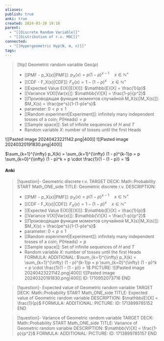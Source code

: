 ```yaml
---
aliases: 
publish: true
anki: true
created: 2024-03-20 19:18
parent:
  - "[[Discrete Random Variable]]"
  - "[[Distribution of r.v. MOC]]"
connected:
  - "[[Hypergeometric Hyp(N, m, n)]]"
tags:
---
```


> [!tip] Geometric random variable $\text{Geo}(p)$ 
> - [[PMF - p_X(x)|PMF]]: $p_X(x) = p(1-p)^{x-1} \quad x \in \mathbb{N}^+$
> - [[CDF - F_X(x)|CDF]]: $F_X(x) = 1-(1-p)^x \quad x \in \mathbb{N}^+$
> - [[Expected Value E(X)|E(X)]]: $\mathbb{E}[X] = \frac{1}{p}$
> - [[Variance V(X)|Var(x)]]: $\mathbb{V}[X] = \frac{1-p}{p^2}$
> - [[Производящая функция моментов случайной M_X(s)|M_X(s)]]: $M_X(s) = \frac{pe^s}{1-(1-p)e^s}$  
> - parameter: $0 < p \leq 1$
> - [[Random experiment|Experiment]]: infinitely many independent tosses of a coin; $P(\text{Heads}) = p$
> - [[Sample space]]: Set of infinite sequences of $H$ and $T$
> - Random variable $X$: number of tosses until the first Heads

![[Pasted image 20240423221142.png|400]]
![[Pasted image 20240320191830.png|400]]


$\sum_{k=1}^{\infty} p_X(k) = \sum_{k=1}^{\infty} (1 - p)^{k-1}p = p \sum_{k=0}^{\infty} (1 - p)^k = p \cdot \frac{1}{1 - (1 - p)} = 1$

#### Anki
> [!question]- Geometric discrete r.v.
TARGET DECK: Math::Probability 
START
Math_ONE_side
TITLE: Geometric discrete r.v.
DESCRIPTION: 
> - [[PMF - p_X(x)|PMF]]: $p_X(x) = p(1-p)^{x-1} \quad x \in \mathbb{N}^+$
> - [[CDF - F_X(x)|CDF]]: $F_X(x) = 1-(1-p)^x \quad x \in \mathbb{N}^+$
> - [[Expected Value E(X)|E(X)]]: $\mathbb{E}[X] = \frac{1}{p}$
> - [[Variance V(X)|Var(x)]]: $\mathbb{V}[X] = \frac{1-p}{p^2}$
> - [[Производящая функция моментов случайной M_X(s)|M_X(s)]]: $M_X(s) = \frac{pe^s}{1-(1-p)e^s}$  
> - parameter: $0 < p \leq 1$
> - [[Random experiment|Experiment]]: infinitely many independent tosses of a coin; $P(\text{Heads}) = p$
> - [[Sample space]]: Set of infinite sequences of $H$ and $T$
> - Random variable $X$: number of tosses until the first Heads
FORMULA: 
ADDITIONAL: $\sum_{k=1}^{\infty} p_X(k) = \sum_{k=1}^{\infty} (1 - p)^{k-1}p = p \sum_{k=0}^{\infty} (1 - p)^k = p \cdot \frac{1}{1 - (1 - p)} = 1$
PICTURE: 
![[Pasted image 20240423221142.png|400]]
![[Pasted image 20240320191830.png|400]]
ID: 1710952073716
END

> [!question]- Expected value of Geometric random variable
TARGET DECK: Math::Probability
START
Math_ONE_side
TITLE: Expected value of Geometric random variable
DESCRIPTION: $\mathbb{E}[X] = \frac{1}{p}$
FORMULA: 
ADDITIONAL:
PICTURE:
ID: 1713899785152
END

> [!question]- Variance of Geometric random variable
TARGET DECK: Math::Probability
START
Math_ONE_side
TITLE: Variance of Geometric random variable
DESCRIPTION: $\mathbb{V}[X] = \frac{1-p}{p^2}$
FORMULA: 
ADDITIONAL:
PICTURE:
ID: 1713899785157
END
